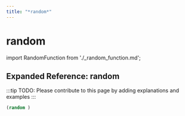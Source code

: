 ```yaml
---
title: "*random*"
---
```


# random

import RandomFunction from './_random_function.md';

<RandomFunction />

## Expanded Reference: random

:::tip
TODO: Please contribute to this page by adding explanations and examples
:::

```lisp
(random )
```
